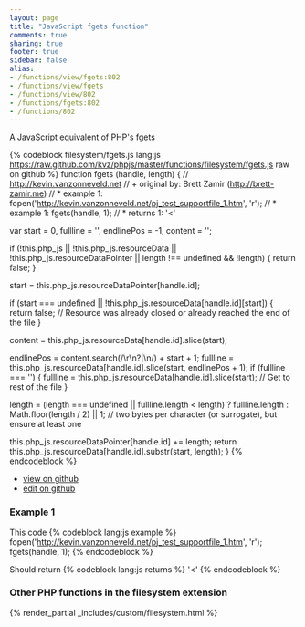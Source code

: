 ```yaml
---
layout: page
title: "JavaScript fgets function"
comments: true
sharing: true
footer: true
sidebar: false
alias:
- /functions/view/fgets:802
- /functions/view/fgets
- /functions/view/802
- /functions/fgets:802
- /functions/802
---
```

<!-- Generated by Rakefile:build -->
A JavaScript equivalent of PHP's fgets

{% codeblock filesystem/fgets.js lang:js https://raw.github.com/kvz/phpjs/master/functions/filesystem/fgets.js raw on github %}
function fgets (handle, length) {
  // http://kevin.vanzonneveld.net
  // +   original by: Brett Zamir (http://brett-zamir.me)
  // *     example 1: fopen('http://kevin.vanzonneveld.net/pj_test_supportfile_1.htm', 'r');
  // *     example 1: fgets(handle, 1);
  // *     returns 1: '<'

  var start = 0,
    fullline = '',
    endlinePos = -1,
    content = '';

  if (!this.php_js || !this.php_js.resourceData || !this.php_js.resourceDataPointer || length !== undefined && !length) {
    return false;
  }

  start = this.php_js.resourceDataPointer[handle.id];

  if (start === undefined || !this.php_js.resourceData[handle.id][start]) {
    return false; // Resource was already closed or already reached the end of the file
  }

  content = this.php_js.resourceData[handle.id].slice(start);

  endlinePos = content.search(/\r\n?|\n/) + start + 1;
  fullline = this.php_js.resourceData[handle.id].slice(start, endlinePos + 1);
  if (fullline === '') {
    fullline = this.php_js.resourceData[handle.id].slice(start); // Get to rest of the file
  }

  length = (length === undefined || fullline.length < length) ? fullline.length : Math.floor(length / 2) || 1; // two bytes per character (or surrogate), but ensure at least one

  this.php_js.resourceDataPointer[handle.id] += length;
  return this.php_js.resourceData[handle.id].substr(start, length);
}
{% endcodeblock %}

 - [view on github](https://github.com/kvz/phpjs/blob/master/functions/filesystem/fgets.js)
 - [edit on github](https://github.com/kvz/phpjs/edit/master/functions/filesystem/fgets.js)

### Example 1
This code
{% codeblock lang:js example %}
fopen('http://kevin.vanzonneveld.net/pj_test_supportfile_1.htm', 'r');
fgets(handle, 1);
{% endcodeblock %}

Should return
{% codeblock lang:js returns %}
'<'
{% endcodeblock %}


### Other PHP functions in the filesystem extension
{% render_partial _includes/custom/filesystem.html %}
